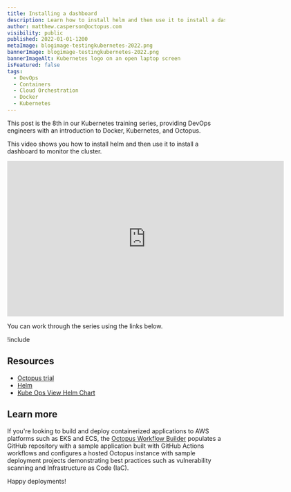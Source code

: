 ```yaml
---
title: Installing a dashboard
description: Learn how to install helm and then use it to install a dashboard to monitor the cluster, as part of our Kubernetes training series
author: matthew.casperson@octopus.com
visibility: public
published: 2022-01-01-1200
metaImage: blogimage-testingkubernetes-2022.png
bannerImage: blogimage-testingkubernetes-2022.png
bannerImageAlt: Kubernetes logo on an open laptop screen
isFeatured: false
tags: 
  - DevOps
  - Containers
  - Cloud Orchestration
  - Docker 
  - Kubernetes
---
```


This post is the 8th in our Kubernetes training series, providing DevOps engineers with an introduction to Docker, Kubernetes, and Octopus. 

This video shows you how to install helm and then use it to install a dashboard to monitor the cluster.

<p style="text-align:center"><iframe src="https://fast.wistia.net/embed/iframe/bupqioszse?videoFoam=true" title="8. Installing a Dashboard Video" allow="autoplay; fullscreen" allowtransparency="true" frameborder="0" scrolling="no" class="wistia_embed" name="wistia_embed" msallowfullscreen width="640px" height="360px"></iframe></p>

You can work through the series using the links below.

!include <k8s-training-toc>

## Resources

* [Octopus trial](https://octopus.com/start)
* [Helm](https://oc.to/56sP7x)
* [Kube Ops View Helm Chart](https://oc.to/z53qjl)


## Learn more

If you're looking to build and deploy containerized applications to AWS platforms such as EKS and ECS, the [Octopus Workflow Builder](https://octopusworkflowbuilder.octopus.com/#/) populates a GitHub repository with a sample application built with GitHub Actions workflows and configures a hosted Octopus instance with sample deployment projects demonstrating best practices such as vulnerability scanning and Infrastructure as Code (IaC). 

Happy deployments! 